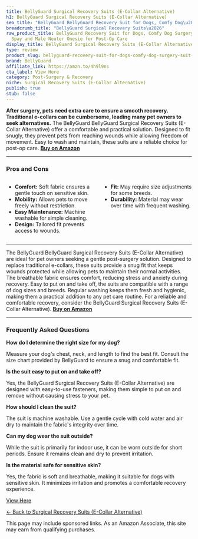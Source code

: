 ```yaml
---
title: BellyGuard Surgical Recovery Suits (E-Collar Alternative)
h1: BellyGuard Surgical Recovery Suits (E-Collar Alternative)
seo_title: "BellyGuard BellyGuard Recovery Suit for Dogs, Comfy Dog\u2026"
breadcrumb_title: "BellyGuard Surgical Recovery Suits\u2026"
raw_product_title: BellyGuard Recovery Suit for Dogs, Comfy Dog Surgery Suit, Female
  Spay and Male Neuter Onesie for Post-Op Care
display_title: BellyGuard Surgical Recovery Suits (E-Collar Alternative)
type: review
product_slug: bellyguard-recovery-suit-for-dogs-comfy-dog-surgery-suit-female-spay-an-a6d41078
brand: BellyGuard
affiliate_link: https://amzn.to/4h9l9ns
cta_label: View Here
category: Post-Surgery & Recovery
niche: Surgical Recovery Suits (E-Collar Alternative)
publish: true
stub: false
---
```


<div id="intro" class="full-width">
  <p><strong>After surgery, pets need extra care to ensure a smooth recovery. Traditional e-collars can be cumbersome, leading many pet owners to seek alternatives.</strong> The BellyGuard BellyGuard Surgical Recovery Suits (E-Collar Alternative) offer a comfortable and practical solution. Designed to fit snugly, they prevent pets from reaching wounds while allowing freedom of movement. Easy to wash and maintain, these suits are a reliable choice for post-op care. <a href="https://amzn.to/4h9l9ns" rel="nofollow sponsored noopener" target="_blank"><strong>Buy on Amazon</strong></a></p>
</div>

<hr />
<h3 id="pros-cons">Pros and Cons</h3>
<div class="pc-grid" style="display:grid;grid-template-columns:1fr 1fr;gap:16px;">
  <ul>
    <li><strong>Comfort:</strong> Soft fabric ensures a gentle touch on sensitive skin.</li>
    <li><strong>Mobility:</strong> Allows pets to move freely without restriction.</li>
    <li><strong>Easy Maintenance:</strong> Machine washable for simple cleaning.</li>
    <li><strong>Design:</strong> Tailored fit prevents access to wounds.</li>
  </ul>
  <ul>
    <li><strong>Fit:</strong> May require size adjustments for some breeds.</li>
    <li><strong>Durability:</strong> Material may wear over time with frequent washing.</li>
  </ul>
</div>
<hr />

<div class="full-width">
  <p>The BellyGuard BellyGuard Surgical Recovery Suits (E-Collar Alternative) are ideal for pet owners seeking a gentle post-surgery solution. Designed to replace traditional e-collars, these suits provide a snug fit that keeps wounds protected while allowing pets to maintain their normal activities. The breathable fabric ensures comfort, reducing stress and anxiety during recovery. Easy to put on and take off, the suits are compatible with a range of dog sizes and breeds. Regular washing keeps them fresh and hygienic, making them a practical addition to any pet care routine. For a reliable and comfortable recovery, consider the BellyGuard Surgical Recovery Suits (E-Collar Alternative). <a href="https://amzn.to/4h9l9ns" rel="nofollow sponsored noopener" target="_blank"><strong>Buy on Amazon</strong></a></p>
</div>

<hr />
<h3 id="faqs">Frequently Asked Questions</h3>

<p><strong>How do I determine the right size for my dog?</strong></p>
<p>Measure your dog's chest, neck, and length to find the best fit. Consult the size chart provided by BellyGuard to ensure a snug and comfortable fit.</p>

<p><strong>Is the suit easy to put on and take off?</strong></p>
<p>Yes, the BellyGuard Surgical Recovery Suits (E-Collar Alternative) are designed with easy-to-use fasteners, making them simple to put on and remove without causing stress to your pet.</p>

<p><strong>How should I clean the suit?</strong></p>
<p>The suit is machine washable. Use a gentle cycle with cold water and air dry to maintain the fabric's integrity over time.</p>

<p><strong>Can my dog wear the suit outside?</strong></p>
<p>While the suit is primarily for indoor use, it can be worn outside for short periods. Ensure it remains clean and dry to prevent irritation.</p>

<p><strong>Is the material safe for sensitive skin?</strong></p>
<p>Yes, the fabric is soft and breathable, making it suitable for dogs with sensitive skin. It minimizes irritation and promotes a comfortable recovery experience.</p>
<p><a class="btn" href="https://amzn.to/4h9l9ns" target="_blank" rel="nofollow sponsored noopener">View Here</a></p>
<p><a href="/roundups/post-surgery-recovery/surgical-recovery-suits-e-collar-alternative-/">← Back to Surgical Recovery Suits (E-Collar Alternative)</a></p>
<aside class="disclosure">This page may include sponsored links. As an Amazon Associate, this site may earn from qualifying purchases.</aside>
